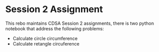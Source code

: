# Session 2 Assignment
This rebo maintains CDSA Session 2 assignments, there is two python notebook that address the following problems:
- Calculate circle circumference
- Calculate retangle circuference